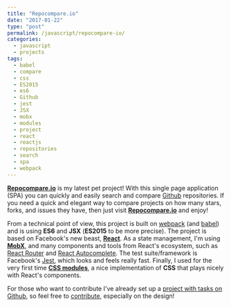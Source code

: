 ```yaml
---
title: "Repocompare.io"
date: "2017-01-22"
type: "post"
permalink: /javascript/repocompare-io/
categories:
  - javascript
  - projects
tags:
  - babel
  - compare
  - css
  - ES2015
  - es6
  - Github
  - jest
  - JSX
  - mobx
  - modules
  - project
  - react
  - reactjs
  - repositories
  - search
  - spa
  - webpack
---
```


**[Repocompare.io](http://repocompare.io)** is my latest pet project! With this single page application (SPA) you can quickly and easily search and compare [Github](https://github.com/) repositories. If you need a quick and elegant way to compare projects on how many stars, forks, and issues they have, then just visit **[Repocompare.io](http://repocompare.io)** and enjoy!

From a technical point of view, this project is built on [webpack](https://webpack.github.io/) (and [babel](https://babeljs.io/)) and is using **ES6** and **JSX** (**ES2015** to be more precise). The project is based on Facebook's new beast, [**React**](https://facebook.github.io/react/). As a state management, I'm using [**MobX**](https://mobx.js.org/), and many components and tools from React's ecosystem, such as [React Router](https://github.com/ReactTraining/react-router) and [React Autocomplete](https://github.com/reactjs/react-autocomplete). The test suite/framework is Facebook's [Jest](https://facebook.github.io/jest/), which looks and feels really fast. Finally, I used for the very first time [**CSS modules**](https://github.com/css-modules/css-modules), a nice implementation of **CSS** that plays nicely with React's components.

For those who want to contribute I've already set up a [project with tasks on Github](https://github.com/tsevdos/repocompare/projects/1), so feel free to [contribute](https://github.com/tsevdos/repocompare), especially on the design!
